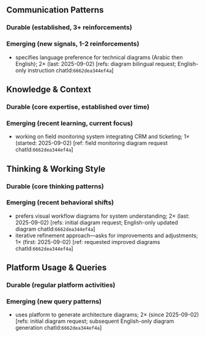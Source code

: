 ## Communication Patterns
### Durable (established, 3+ reinforcements)

### Emerging (new signals, 1-2 reinforcements)
- specifies language preference for technical diagrams (Arabic then English); 2× (last: 2025-09-02) [refs: diagram bilingual request; English-only instruction chatId:`6662dea344ef4a`]

## Knowledge & Context
### Durable (core expertise, established over time)

### Emerging (recent learning, current focus)  
- working on field monitoring system integrating CRM and ticketing; 1× (started: 2025-09-02) [ref: field monitoring diagram request chatId:`6662dea344ef4a`]

## Thinking & Working Style
### Durable (core thinking patterns)

### Emerging (recent behavioral shifts)
- prefers visual workflow diagrams for system understanding; 2× (last: 2025-09-02) [refs: initial diagram request; English-only updated diagram chatId:`6662dea344ef4a`]
- iterative refinement approach—asks for improvements and adjustments; 1× (first: 2025-09-02) [ref: requested improved diagrams chatId:`6662dea344ef4a`]

## Platform Usage & Queries
### Durable (regular platform activities)

### Emerging (new query patterns)
- uses platform to generate architecture diagrams; 2× (since 2025-09-02) [refs: initial diagram request; subsequent English-only diagram generation chatId:`6662dea344ef4a`]